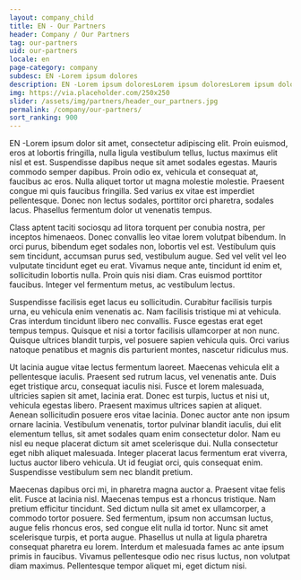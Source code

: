 ```yaml
---
layout: company_child
title: EN - Our Partners
header: Company / Our Partners
tag: our-partners
uid: our-partners
locale: en
page-category: company
subdesc: EN -Lorem ipsum dolores
description: EN -Lorem ipsum doloresLorem ipsum doloresLorem ipsum doloresLorem ipsum doloresLorem ipsum doloresLorem ipsum doloresLorem ipsum doloresLorem ipsum doloresLorem ipsum doloresLorem ipsum doloresLorem ipsum doloresLorem ipsum doloresLorem ipsum doloresLorem ipsum doloresLorem ipsum doloresLorem ipsum doloresLorem ipsum dolores
img: https://via.placeholder.com/250x250
slider: /assets/img/partners/header_our_partners.jpg
permalink: /company/our-partners/
sort_ranking: 900
---
```


EN -Lorem ipsum dolor sit amet, consectetur adipiscing elit. Proin euismod, eros at lobortis fringilla, nulla ligula vestibulum tellus, luctus maximus elit nisl et est. Suspendisse dapibus neque sit amet sodales egestas. Mauris commodo semper dapibus. Proin odio ex, vehicula et consequat at, faucibus ac eros. Nulla aliquet tortor ut magna molestie molestie. Praesent congue mi quis faucibus fringilla. Sed varius ex vitae est imperdiet pellentesque. Donec non lectus sodales, porttitor orci pharetra, sodales lacus. Phasellus fermentum dolor ut venenatis tempus.

Class aptent taciti sociosqu ad litora torquent per conubia nostra, per inceptos himenaeos. Donec convallis leo vitae lorem volutpat bibendum. In orci purus, bibendum eget sodales non, lobortis vel est. Vestibulum quis sem tincidunt, accumsan purus sed, vestibulum augue. Sed vel velit vel leo vulputate tincidunt eget eu erat. Vivamus neque ante, tincidunt id enim et, sollicitudin lobortis nulla. Proin quis nisi diam. Cras euismod porttitor faucibus. Integer vel fermentum metus, ac vestibulum lectus.

Suspendisse facilisis eget lacus eu sollicitudin. Curabitur facilisis turpis urna, eu vehicula enim venenatis ac. Nam facilisis tristique mi at vehicula. Cras interdum tincidunt libero nec convallis. Fusce egestas erat eget tempus tempus. Quisque et nisi a tortor facilisis ullamcorper at non nunc. Quisque ultrices blandit turpis, vel posuere sapien vehicula quis. Orci varius natoque penatibus et magnis dis parturient montes, nascetur ridiculus mus.

Ut lacinia augue vitae lectus fermentum laoreet. Maecenas vehicula elit a pellentesque iaculis. Praesent sed rutrum lacus, vel venenatis ante. Duis eget tristique arcu, consequat iaculis nisi. Fusce et lorem malesuada, ultricies sapien sit amet, lacinia erat. Donec est turpis, luctus et nisi ut, vehicula egestas libero. Praesent maximus ultrices sapien at aliquet. Aenean sollicitudin posuere eros vitae lacinia. Donec auctor ante non ipsum ornare lacinia. Vestibulum venenatis, tortor pulvinar blandit iaculis, dui elit elementum tellus, sit amet sodales quam enim consectetur dolor. Nam eu nisl eu neque placerat dictum sit amet scelerisque dui. Nulla consectetur eget nibh aliquet malesuada. Integer placerat lacus fermentum erat viverra, luctus auctor libero vehicula. Ut id feugiat orci, quis consequat enim. Suspendisse vestibulum sem nec blandit pretium.

Maecenas dapibus orci mi, in pharetra magna auctor a. Praesent vitae felis elit. Fusce at lacinia nisl. Maecenas tempus est a rhoncus tristique. Nam pretium efficitur tincidunt. Sed dictum nulla sit amet ex ullamcorper, a commodo tortor posuere. Sed fermentum, ipsum non accumsan luctus, augue felis rhoncus eros, sed congue elit nulla id tortor. Nunc sit amet scelerisque turpis, et porta augue. Phasellus ut nulla at ligula pharetra consequat pharetra eu lorem. Interdum et malesuada fames ac ante ipsum primis in faucibus. Vivamus pellentesque odio nec risus luctus, non volutpat diam maximus. Pellentesque tempor aliquet mi, eget dictum nisi.
